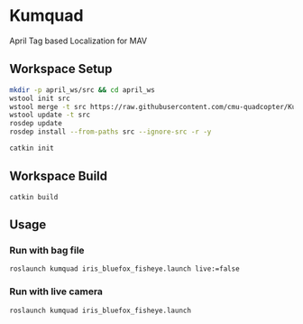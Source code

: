 # Kumquad
April Tag based Localization for MAV

## Workspace Setup
```bash
mkdir -p april_ws/src && cd april_ws
wstool init src
wstool merge -t src https://raw.githubusercontent.com/cmu-quadcopter/Kumquad/master/.rosinstall
wstool update -t src
rosdep update
rosdep install --from-paths src --ignore-src -r -y

catkin init
```

## Workspace Build
```
catkin build
```

## Usage
### Run with bag file
```
roslaunch kumquad iris_bluefox_fisheye.launch live:=false
```
### Run with live camera
```
roslaunch kumquad iris_bluefox_fisheye.launch
```

